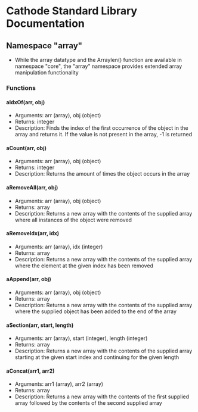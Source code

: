 # Cathode Standard Library Documentation

## Namespace "array"

*	While the array datatype and the Arraylen() function are available in namespace "core", the "array" namespace provides extended array manipulation functionality

### Functions

#### aIdxOf(arr, obj)

*	Arguments: arr (array), obj (object)
*	Returns: integer
*	Description: Finds the index of the first occurrence of the object in the array and returns it. If the value is not present in the array, -1 is returned

#### aCount(arr, obj)

*	Arguments: arr (array), obj (object)
*	Returns: integer
*	Description: Returns the amount of times the object occurs in the array

#### aRemoveAll(arr, obj)

*	Arguments: arr (array), obj (object)
*	Returns: array
*	Description: Returns a new array with the contents of the supplied array where all instances of the object were removed

#### aRemoveIdx(arr, idx)

*	Arguments: arr (array), idx (integer)
*	Returns: array
*	Description: Returns a new array with the contents of the supplied array where the element at the given index has been removed

#### aAppend(arr, obj)

*	Arguments: arr (array), obj (object)
*	Returns: array
*	Description: Returns a new array with the contents of the supplied array where the supplied object has been added to the end of the array

#### aSection(arr, start, length)

*	Arguments: arr (array), start (integer), length (integer)
*	Returns: array
*	Description: Returns a new array with the contents of the supplied array starting at the given start index and continuing for the given length

#### aConcat(arr1, arr2)

*	Arguments: arr1 (array), arr2 (array)
*	Returns: array
*	Description: Returns a new array with the contents of the first supplied array followed by the contents of the second supplied array